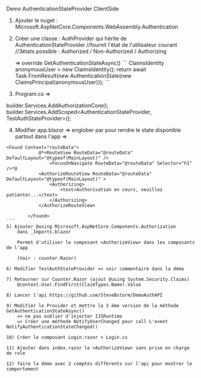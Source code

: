 Demo AuthenticationStateProvider ClientSide

1) Ajouter le nuget : Microsoft.AspNetCore.Components.WebAssembly.Authentication


2) Créer une classe : AuthProvider qui hérite de AuthenticationStateProvider
	//fournit l'état de l'utilisateur courant
	//3états possible : Authorized / Non-Authorized / Authorizing
	
	=> override GetAuthenticationStateAsync()
	 	```
	ClaimsIdentity anonymousUser = new ClaimsIdentity();
    return await Task.FromResult(new AuthenticationState(new ClaimsPrincipal(anonymousUser)));
´´´
3) Program.cs =>
	
builder.Services.AddAuthorizationCore();
builder.Services.AddScoped<AuthenticationStateProvider, TestAuthStateProvider>();

4) Modifier app.blazor
=> englober par <CascadingAuthenticationState> pour rendre le state disponible partout dans l'app
=>
```
<Found Context="routeData">
            @*<RouteView RouteData="@routeData" DefaultLayout="@typeof(MainLayout)" />
                <FocusOnNavigate RouteData="@routeData" Selector="h1" />*@
            <AuthorizeRouteView RouteData="@routeData" DefaultLayout="@typeof(MainLayout)" >
                <Authorizing>
                    <text>Authorisation en cours, veuillez patienter...</text>
                </Authorizing>
            </AuthorizeRouteView>

        </Found>
´´´
5) Ajouter @using Microsoft.AspNetCore.Components.Authorization
	dans _Imports.blazor

	Permet d'utiliser le composant <AuthorizeView> dans les composants de l'app

	(Voir : counter.Razor)

6) Modifier TestAuthStateProvider => voir commentaire dans la démo

7) Retourner sur Counter.Razor (ajout @using System.Security.Claims)
	@context.User.FindFirst(ClaimTypes.Name).Value

8) Lancer l'api https://github.com/SteveBstorm/DemoAuthAPI

9) Modifier le Provider et mettre la 3 ème version de la méthode GetAuthenticationStateAsync()
    => ne pas oublier d'injecter IJSRuntime
    => Créer une méthode NotifyUserChanged pour call L'event NotifyAuthenticationStateChanged() 

10) Créer le composant Login.razor + Login.cs

11) Ajouter dans index.razor le <AuthorizeView> sans prise en charge de role

12) faire la démo avec 2 comptes différents sur l'api pour montrer le comportement